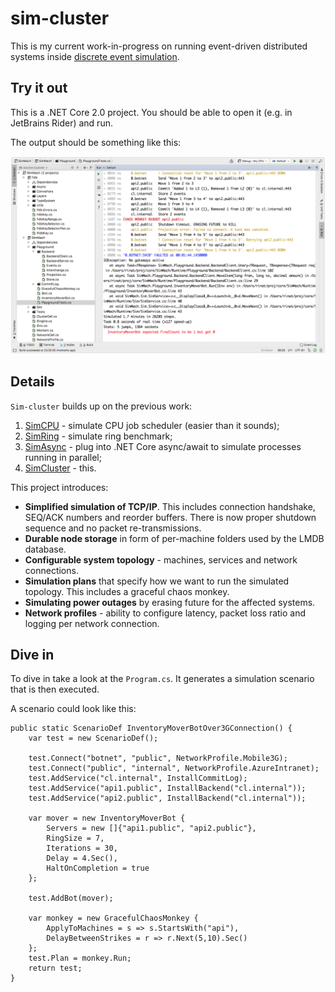 # sim-cluster

This is my current work-in-progress on running event-driven
distributed systems inside [discrete event simulation](https://en.wikipedia.org/wiki/Discrete_event_simulation).

## Try it out

This is a .NET Core 2.0 project. You should be able to open it (e.g. in JetBrains Rider) and run.

The output should be something like this:

![screenshot.png](screenshot.png)

## Details

`Sim-cluster` builds up on the previous work:

1. [SimCPU](https://github.com/abdullin/simcpu) - simulate CPU job
   scheduler (easier than it sounds);
2. [SimRing](https://gist.github.com/abdullin/af7c9b7fd4aa58cadcc346c8e194d9ab) -
   simulate ring benchmark;
3. [SimAsync](https://github.com/abdullin/simasync) - plug into .NET
   Core async/await to simulate processes running in parallel;
4. [SimCluster](https://github.com/abdullin/sim-cluster) - this.

This project introduces:

* **Simplified simulation of TCP/IP**. This includes connection
  handshake, SEQ/ACK numbers and reorder buffers. There is now proper
  shutdown sequence and no packet re-transmissions.
* **Durable node storage** in form of per-machine folders used by the
  LMDB database.
* **Configurable system topology** - machines, services and network
  connections.
* **Simulation plans** that specify how we want to run the simulated
  topology. This includes a graceful chaos monkey.
* **Simulating power outages** by erasing future for the affected
  systems.
* **Network profiles** - ability to configure latency, packet loss
  ratio and logging per network connection.

## Dive in

To dive in take a look at the `Program.cs`. It generates a simulation
scenario that is then executed.

A scenario could look like this:

```
public static ScenarioDef InventoryMoverBotOver3GConnection() {
    var test = new ScenarioDef();
    
    test.Connect("botnet", "public", NetworkProfile.Mobile3G);
    test.Connect("public", "internal", NetworkProfile.AzureIntranet);
    test.AddService("cl.internal", InstallCommitLog);
    test.AddService("api1.public", InstallBackend("cl.internal"));
    test.AddService("api2.public", InstallBackend("cl.internal"));
    
    var mover = new InventoryMoverBot {
        Servers = new []{"api1.public", "api2.public"},
        RingSize = 7,
        Iterations = 30,
        Delay = 4.Sec(),
        HaltOnCompletion = true
    };
    
    test.AddBot(mover);
    
    var monkey = new GracefulChaosMonkey {
        ApplyToMachines = s => s.StartsWith("api"),
        DelayBetweenStrikes = r => r.Next(5,10).Sec()
    };
    test.Plan = monkey.Run;
    return test;
}
```
